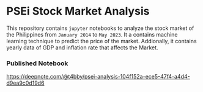 # PSEi Stock Market Analysis
This repository contains `jupyter` notebooks to analyze the stock market of the Philippines from `January 2014` to `May 2023`. It a contains machine learning technique to predict the price of the market.
Addionally, it contains yearly data of GDP and inflation rate that affects the Market.

### Published Notebook
https://deepnote.com/@t4bby/psei-analysis-104f152a-ece5-47f4-a4d4-d9ea9c0d19d6
